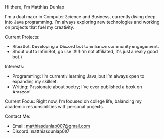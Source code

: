 Hi there, I'm Matthias Dunlap

I'm a dual major in Computer Science and Business, currently diving deep into Java programming. 
I’m always exploring new technologies and working on projects that fuel my creativity.

Current Projects:
- RitesBot: Developing a Discord bot to enhance community engagement.
- Shout out to InfiniBot, go use it!!!(I'm not affiliated, it's just a really good bot.)

Interests:
- Programming: I’m currently learning Java, but I’m always open to expanding my skillset.
- Writing: Passionate about poetry; I’ve even published a book on Amazon!

Current Focus:
Right now, I’m focused on college life, balancing my academic responsibilities with personal projects.

Contact Me:
- Email: matthiasdunlap007@gmail.com
- Discord: matthiasdunlap007

<!---
MatthiasMortimer/MatthiasMortimer is a ✨ special ✨ repository because its `README.md` (this file) appears on your GitHub profile.
You can click the Preview link to take a look at your changes.
--->
